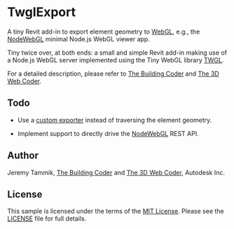 # TwglExport

A tiny Revit add-in to export element geometry to
[WebGL](https://www.khronos.org/webgl), e.g., the
[NodeWebGL](https://github.com/jeremytammik/NodeWebGL) minimal Node.js WebGL viewer app.

Tiny twice over, at both ends: a small and simple Revit add-in making use of a Node.js WebGL server implemented using the Tiny WebGL library
[TWGL](http://twgljs.org).

For a detailed description, please refer to
[The Building Coder](http://thebuildingcoder.typepad.com) and
[The 3D Web Coder](http://the3dwebcoder.typepad.com).


## Todo

- Use a
[custom exporter](http://thebuildingcoder.typepad.com/blog/about-the-author.html#5.1)
instead of traversing the element geometry.

- Implement support to directly drive the [NodeWebGL](https://github.com/jeremytammik/NodeWebGL) REST API.

## Author

Jeremy Tammik, [The Building Coder](http://thebuildingcoder.typepad.com) and
[The 3D Web Coder](http://the3dwebcoder.typepad.com), Autodesk Inc.


## License

This sample is licensed under the terms of the [MIT License](http://www.apache.org/licenses/LICENSE-2.0).
Please see the [LICENSE](LICENSE) file for full details.